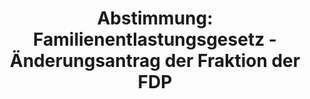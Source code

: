 ---
abstimmung:
  abstimmung: 3
  bundestagssitzung: 143
  legislaturperiode: 19
categories:
- Todo
data:
- title: Abstimmungsergebnis 20200130_3-data.pdf
  url: /res/2021-btw/abstimmungsergebnisse/20200130_3-data.pdf
- title: Abstimmungsergebnis 20200130_3_xls-data.xlsx
  url: /res/2021-btw/abstimmungsergebnisse/20200130_3_xls-data.xlsx
- title: Abstimmungsergebnis 20200130_3_xls-data.csv
  url: /res/2021-btw/abstimmungsergebnisse/csv/20200130_3_xls-data.csv
ergebnis:
  afd:
    enthaltung: 0
    gesamt: 89
    ja: 80
    nein: 0
    nichtabgegeben: 9
    ungueltig: 0
  bü90/gr:
    enthaltung: 0
    gesamt: 67
    ja: 0
    nein: 55
    nichtabgegeben: 12
    ungueltig: 0
  cdu/csu:
    enthaltung: 0
    gesamt: 246
    ja: 0
    nein: 222
    nichtabgegeben: 24
    ungueltig: 0
  die linke.:
    enthaltung: 0
    gesamt: 69
    ja: 0
    nein: 55
    nichtabgegeben: 14
    ungueltig: 0
  fdp:
    enthaltung: 0
    gesamt: 80
    ja: 0
    nein: 78
    nichtabgegeben: 2
    ungueltig: 0
  file: 20200130_3_xls-data.xlsx
  fraktionslos:
    enthaltung: 0
    gesamt: 6
    ja: 3
    nein: 1
    nichtabgegeben: 2
    ungueltig: 0
  spd:
    enthaltung: 0
    gesamt: 152
    ja: 0
    nein: 139
    nichtabgegeben: 13
    ungueltig: 0
layout: abstimmung
links:
- title: Link zu bundestag.de
  url: https://www.bundestag.de/parlament/plenum/abstimmung/abstimmung?id=552
preview: 'Deutscher Bundestag


  143. Sitzung des Deutschen Bundestages

  am Donnerstag, 30. Januar 2020


  Endgültiges Ergebnis der Namentlichen Abstimmung Nr. 3


  Antrag der Abgeordneten Corinna Miazga, Stephan Brandner, Jürgen Braun, Matthias

  Büttner, weiterer Abgeordneter und der Fraktion der AfD

  zur Richtlinie (EU) 2019/1937 des Europäischen Parlaments und des Rates vom 23.

  Oktober 2019 zum Schutz von Personen, die Verstöße gegen das Unionsrecht melden

  KOM (2018) 218 endg.; Ratsdok. 8713/18

  hier: Erhebung einer Subsidiaritätsklage gemäß Artikel 8 des Protokolls Nummer 2
  zum

  Vertrag von Lissabon (Anwendung der Grundsätze der Subsidiarität und der

  Verhältnismäßigkeit) i.V.m. Artikel 263 des Vertrages über die Arbeitsweise der

  Europäischen Union, Artikel 23 Absatz 1a des Grundgesetzes, § 12 des

  Integrationsverantwortungsgesetzes

  Verstoß der Richtlinie des Europäischen Parlaments und des Rates gegen das

  Subsidiaritätsprinzip, das Verhältnismäßigkeitsprinzip und das Prinzip der begrenzten

  Einzelermächtigung

  Drs. 19/16857'
tags:
- Todo
title: 'Abstimmung: Familienentlastungsgesetz - Änderungsantrag der Fraktion der FDP'
---